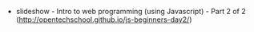 - slideshow - Intro to web programming (using Javascript) - Part 2 of 2 (http://opentechschool.github.io/js-beginners-day2/)